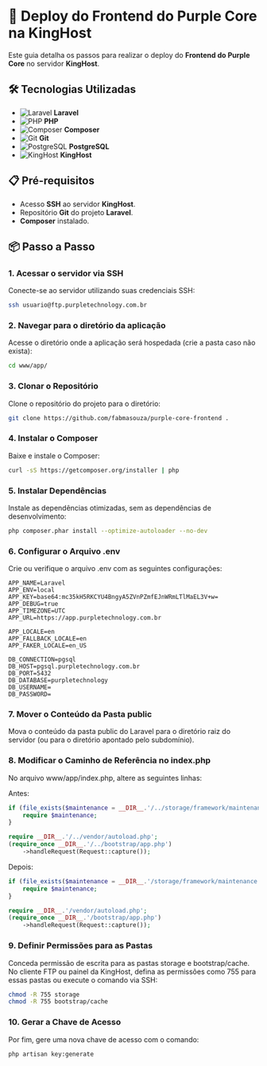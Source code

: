 # 🚀 Deploy do Frontend do Purple Core na KingHost

Este guia detalha os passos para realizar o deploy do **Frontend do Purple Core** no servidor **KingHost**.

## 🛠️ Tecnologias Utilizadas

- ![Laravel](https://img.shields.io/badge/-Laravel-F55247?logo=laravel&logoColor=white&style=flat) **Laravel**
- ![PHP](https://img.shields.io/badge/-PHP-777BB4?logo=php&logoColor=white&style=flat) **PHP**
- ![Composer](https://img.shields.io/badge/-Composer-885630?logo=composer&logoColor=white&style=flat) **Composer**
- ![Git](https://img.shields.io/badge/-Git-F05032?logo=git&logoColor=white&style=flat) **Git**
- ![PostgreSQL](https://img.shields.io/badge/-PostgreSQL-316192?logo=postgresql&logoColor=white&style=flat) **PostgreSQL**
- ![KingHost](https://img.shields.io/badge/-KingHost-FFDD00?style=flat&color=green) **KingHost**

## 📋 Pré-requisitos

- Acesso **SSH** ao servidor **KingHost**.
- Repositório **Git** do projeto **Laravel**.
- **Composer** instalado.

## 📦 Passo a Passo

### 1. Acessar o servidor via SSH
Conecte-se ao servidor utilizando suas credenciais SSH:
```bash
ssh usuario@ftp.purpletechnology.com.br
```

### 2. Navegar para o diretório da aplicação
Acesse o diretório onde a aplicação será hospedada (crie a pasta caso não exista):
```bash
cd www/app/
```

### 3. Clonar o Repositório
Clone o repositório do projeto para o diretório:
```bash
git clone https://github.com/fabmasouza/purple-core-frontend .
```

### 4. Instalar o Composer
Baixe e instale o Composer:
```bash
curl -sS https://getcomposer.org/installer | php
```

### 5. Instalar Dependências
Instale as dependências otimizadas, sem as dependências de desenvolvimento:
```bash
php composer.phar install --optimize-autoloader --no-dev
```

### 6. Configurar o Arquivo .env
Crie ou verifique o arquivo .env com as seguintes configurações:
```env
APP_NAME=Laravel
APP_ENV=local
APP_KEY=base64:mc35kH5RKCYU4BngyA5ZVnPZmfEJnWRmLTlMaEL3V+w=
APP_DEBUG=true
APP_TIMEZONE=UTC
APP_URL=https://app.purpletechnology.com.br

APP_LOCALE=en
APP_FALLBACK_LOCALE=en
APP_FAKER_LOCALE=en_US

DB_CONNECTION=pgsql
DB_HOST=pgsql.purpletechnology.com.br
DB_PORT=5432
DB_DATABASE=purpletechnology
DB_USERNAME=
DB_PASSWORD=
```

### 7. Mover o Conteúdo da Pasta public
Mova o conteúdo da pasta public do Laravel para o diretório raiz do servidor (ou para o diretório apontado pelo subdomínio).

### 8. Modificar o Caminho de Referência no index.php
No arquivo www/app/index.php, altere as seguintes linhas:

Antes:
```php
if (file_exists($maintenance = __DIR__.'/../storage/framework/maintenance.php')) {
    require $maintenance;
}

require __DIR__.'/../vendor/autoload.php';
(require_once __DIR__.'/../bootstrap/app.php')
    ->handleRequest(Request::capture());
```

Depois:
```php
if (file_exists($maintenance = __DIR__.'/storage/framework/maintenance.php')) {
    require $maintenance;
}

require __DIR__.'/vendor/autoload.php';
(require_once __DIR__.'/bootstrap/app.php')
    ->handleRequest(Request::capture());
```

### 9. Definir Permissões para as Pastas
Conceda permissão de escrita para as pastas storage e bootstrap/cache. No cliente FTP ou painel da KingHost, defina as permissões como 755 para essas pastas ou execute o comando via SSH:

```bash
chmod -R 755 storage
chmod -R 755 bootstrap/cache
```

### 10. Gerar a Chave de Acesso
Por fim, gere uma nova chave de acesso com o comando:

```bash
php artisan key:generate
```